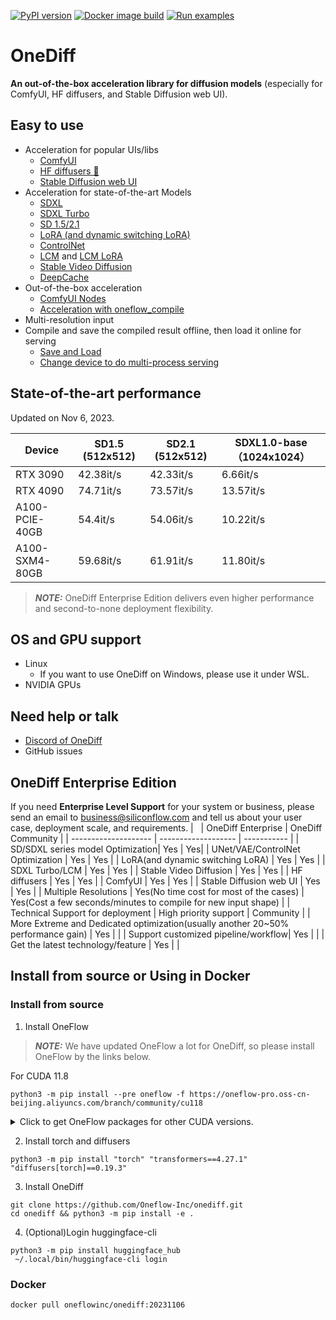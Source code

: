 [![PyPI version](https://badge.fury.io/py/onediff.svg)](https://badge.fury.io/py/onediff)
[![Docker image build](https://github.com/Oneflow-Inc/onediff/actions/workflows/sd.yml/badge.svg)](https://github.com/Oneflow-Inc/onediff/actions/workflows/sd.yml)
[![Run examples](https://github.com/Oneflow-Inc/onediff/actions/workflows/examples.yml/badge.svg?event=schedule)](https://github.com/Oneflow-Inc/onediff/actions/workflows/examples.yml?query=event%3Aschedule)

# OneDiff

**An out-of-the-box acceleration library for diffusion models**  (especially for ComfyUI, HF diffusers, and Stable Diffusion web UI).

## Easy to use
- Acceleration for popular UIs/libs
  - [ComfyUI](https://github.com/Oneflow-Inc/onediff/tree/main/onediff_comfy_nodes)
  - [HF diffusers 🤗](https://github.com/Oneflow-Inc/onediff/tree/main/examples)
  - [Stable Diffusion web UI](https://github.com/Oneflow-Inc/onediff/tree/main/onediff_sd_webui_extensions)
- Acceleration for state-of-the-art Models
  - [SDXL](https://github.com/Oneflow-Inc/onediff/blob/main/examples/text_to_image_sdxl.py)
  - [SDXL Turbo](https://github.com/Oneflow-Inc/onediff/blob/main/examples/text_to_image_sdxl_turbo.py)
  - [SD 1.5/2.1](https://github.com/Oneflow-Inc/onediff/blob/main/examples/text_to_image.py)
  - [LoRA (and dynamic switching LoRA)](https://github.com/Oneflow-Inc/onediff/blob/main/examples/text_to_image_sdxl_lora.py)
  - [ControlNet](https://github.com/Oneflow-Inc/onediff/blob/main/examples/text_to_image_controlnet.py)
  - [LCM](https://github.com/Oneflow-Inc/onediff/blob/main/examples/text_to_image_lcm.py) and [LCM LoRA](https://github.com/Oneflow-Inc/onediff/blob/main/examples/text_to_image_lcm_lora_sdxl.py)
  - [Stable Video Diffusion](https://github.com/Oneflow-Inc/onediff/blob/8a35a9e7df45bbfa5bb05011b8357480acb5836e/onediff_comfy_nodes/_nodes.py#L169)
  - [DeepCache](https://github.com/Oneflow-Inc/onediff/blob/8a35a9e7df45bbfa5bb05011b8357480acb5836e/onediff_comfy_nodes/_nodes.py#L414)
- Out-of-the-box acceleration
  - [ComfyUI Nodes](https://github.com/Oneflow-Inc/onediff/tree/main/onediff_comfy_nodes)
  - [Acceleration with oneflow_compile](https://github.com/Oneflow-Inc/onediff/blob/a38c5ea475c07b4527981ec5723ccac083ed0a9c/examples/text_to_image_sdxl.py#L53)
- Multi-resolution input
- Compile and save the compiled result offline, then load it online for serving
  - [Save and Load](https://github.com/Oneflow-Inc/onediff/blob/main/examples/text_to_image_sdxl_save_load.py)
  - [Change device to do multi-process serving](https://github.com/Oneflow-Inc/onediff/blob/main/examples/text_to_image_sdxl_mp_load.py)

## State-of-the-art performance
Updated on Nov 6, 2023.

|     Device     | SD1.5 (512x512) | SD2.1 (512x512) | SDXL1.0-base（1024x1024） |
| -------------- | --------------- | --------------- | ------------------------- |
| RTX 3090       | 42.38it/s       | 42.33it/s       | 6.66it/s                  |
| RTX 4090       | 74.71it/s       | 73.57it/s       | 13.57it/s                 |
| A100-PCIE-40GB | 54.4it/s        | 54.06it/s       | 10.22it/s                 |
| A100-SXM4-80GB | 59.68it/s       | 61.91it/s       | 11.80it/s                 |

> **_NOTE:_** OneDiff Enterprise Edition delivers even higher performance and second-to-none deployment flexibility.

## OS and GPU support
- Linux
  - If you want to use OneDiff on Windows, please use it under WSL. 
- NVIDIA GPUs

## Need help or talk
- [Discord of OneDiff](https://discord.gg/RKJTjZMcPQ)
- GitHub issues

## OneDiff Enterprise Edition
If you need **Enterprise Level Support** for your system or business, please send an email to business@siliconflow.com and tell us about your user case, deployment scale, and requirements.
|                      | OneDiff Enterprise   | OneDiff Community |
| -------------------- | ------------------- | ----------- |
| SD/SDXL series model Optimization| Yes | Yes|
| UNet/VAE/ControlNet Optimization | Yes      | Yes         |
| LoRA(and dynamic switching LoRA)                 | Yes             | Yes         |
| SDXL Turbo/LCM                  | Yes             | Yes         |
| Stable Video Diffusion |  Yes      | Yes |
| HF diffusers            | Yes                 | Yes         |
| ComfyUI              | Yes           | Yes         |
| Stable Diffusion web UI | Yes          | Yes         |
| Multiple Resolutions | Yes(No time cost for most of the cases)       | Yes(Cost a few seconds/minutes to compile for new input shape)           | 
| Technical Support for deployment    | High priority support       | Community           | 
| More Extreme and Dedicated optimization(usually another 20~50% performance gain)         |   Yes         |                 | 
| Support customized pipeline/workflow|           Yes              | |
| Get the latest technology/feature | Yes | |

## Install from source or Using in Docker
### Install from source

1. Install OneFlow
> **_NOTE:_** We have updated OneFlow a lot for OneDiff, so please install OneFlow by the links below.

For CUDA 11.8
```
python3 -m pip install --pre oneflow -f https://oneflow-pro.oss-cn-beijing.aliyuncs.com/branch/community/cu118
```
<details>
<summary> Click to get OneFlow packages for other CUDA versions. </summary>
CUDA 12.1

```bash
python3 -m pip install --pre oneflow -f https://oneflow-pro.oss-cn-beijing.aliyuncs.com/branch/community/cu121
```

CUDA 12.2

```bash
python3 -m pip install --pre oneflow -f https://oneflow-pro.oss-cn-beijing.aliyuncs.com/branch/community/cu122
```

</details>


2. Install torch and diffusers
```
python3 -m pip install "torch" "transformers==4.27.1" "diffusers[torch]==0.19.3"
```

3. Install OneDiff
```
git clone https://github.com/Oneflow-Inc/onediff.git
cd onediff && python3 -m pip install -e .
```

4. (Optional)Login huggingface-cli

```
python3 -m pip install huggingface_hub
 ~/.local/bin/huggingface-cli login
```

### Docker
```bash
docker pull oneflowinc/onediff:20231106
```
